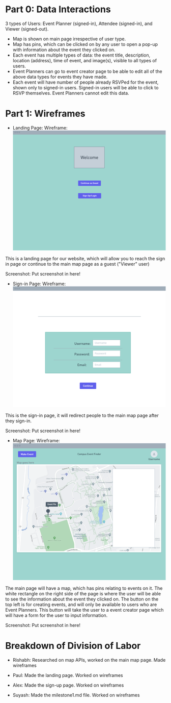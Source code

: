 # Part 0: Data Interactions
3 types of Users: Event Planner (signed-in), Attendee (signed-in), and Viewer (signed-out).
- Map is shown on main page irrespective of user type.
- Map has pins, which can be clicked on by any user to open a pop-up with information about the event they clicked on.
- Each event has multiple types of data: the event title, description, location (address), time of event, and image(s), visible to all types of users.
- Event Planners can go to event creator page to be able to edit all of the above data types for events they have made. 
- Each event will have number of people already RSVPed for the event, shown only to signed-in users. Signed-in users will be able to click to RSVP themselves. Event Planners cannot edit this data.


# Part 1: Wireframes
* Landing Page:
Wireframe:
![landing page](images/landing-page.png)

This is a landing page for our website, which will allow you to reach the sign in page or continue to the main map page as a guest ("Viewer" user)

Screenshot:
Put screenshot in here!

* Sign-in Page:
Wireframe:
![sign-in page](images/sign-up.png)

This is the sign-in page, it will redirect people to the main map page after they sign-in.

Screenshot:
Put screenshot in here!

* Map Page:
Wireframe:
![map page](images/map.png)

The main page will have a map, which has pins relating to events on it. The white rectangle on the right side of the page is where the user will be able to see the information about the event they clicked on. The button on the top left is for creating events, and will only be available to users who are Event Planners. This button will take the user to a event creator page which will have a form for the user to input information.

Screenshot:
Put screenshot in here!


# Breakdown of Division of Labor
- Rishabh:
Researched on map APIs, worked on the main map page. Made wireframes

- Paul:
Made the landing page. Worked on wireframes

- Alex:
Made the sign-up page. Worked on wireframes

- Suyash:
Made the milestone1.md file. Worked on wireframes